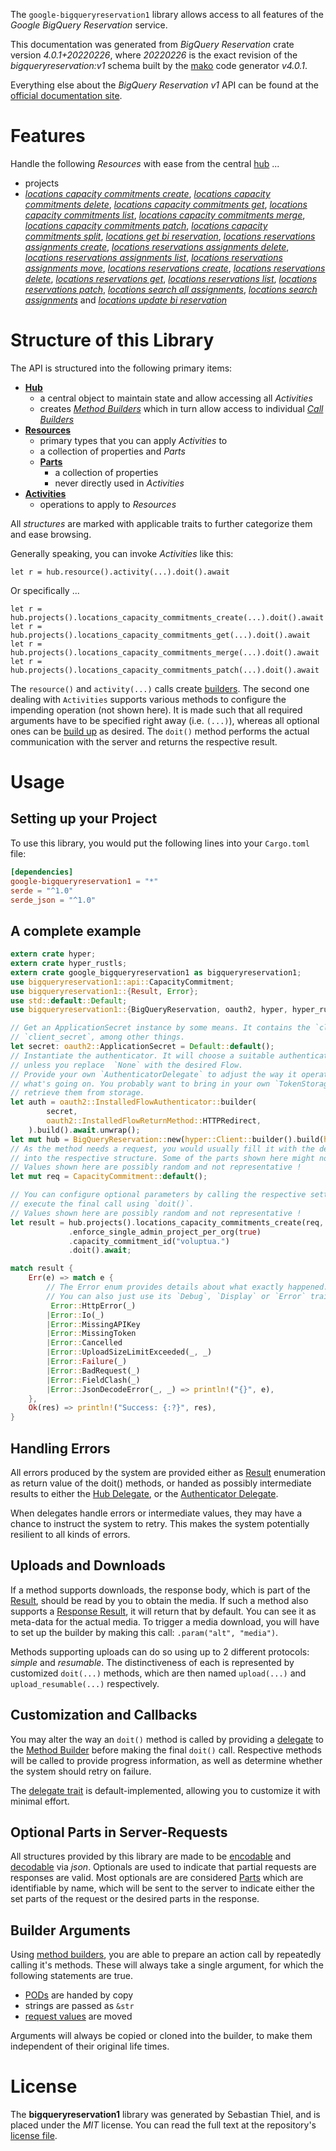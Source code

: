 <!---
DO NOT EDIT !
This file was generated automatically from 'src/generator/templates/api/README.md.mako'
DO NOT EDIT !
-->
The `google-bigqueryreservation1` library allows access to all features of the *Google BigQuery Reservation* service.

This documentation was generated from *BigQuery Reservation* crate version *4.0.1+20220226*, where *20220226* is the exact revision of the *bigqueryreservation:v1* schema built by the [mako](http://www.makotemplates.org/) code generator *v4.0.1*.

Everything else about the *BigQuery Reservation* *v1* API can be found at the
[official documentation site](https://cloud.google.com/bigquery/).
# Features

Handle the following *Resources* with ease from the central [hub](https://docs.rs/google-bigqueryreservation1/4.0.1+20220226/google_bigqueryreservation1/BigQueryReservation) ... 

* projects
 * [*locations capacity commitments create*](https://docs.rs/google-bigqueryreservation1/4.0.1+20220226/google_bigqueryreservation1/api::ProjectLocationCapacityCommitmentCreateCall), [*locations capacity commitments delete*](https://docs.rs/google-bigqueryreservation1/4.0.1+20220226/google_bigqueryreservation1/api::ProjectLocationCapacityCommitmentDeleteCall), [*locations capacity commitments get*](https://docs.rs/google-bigqueryreservation1/4.0.1+20220226/google_bigqueryreservation1/api::ProjectLocationCapacityCommitmentGetCall), [*locations capacity commitments list*](https://docs.rs/google-bigqueryreservation1/4.0.1+20220226/google_bigqueryreservation1/api::ProjectLocationCapacityCommitmentListCall), [*locations capacity commitments merge*](https://docs.rs/google-bigqueryreservation1/4.0.1+20220226/google_bigqueryreservation1/api::ProjectLocationCapacityCommitmentMergeCall), [*locations capacity commitments patch*](https://docs.rs/google-bigqueryreservation1/4.0.1+20220226/google_bigqueryreservation1/api::ProjectLocationCapacityCommitmentPatchCall), [*locations capacity commitments split*](https://docs.rs/google-bigqueryreservation1/4.0.1+20220226/google_bigqueryreservation1/api::ProjectLocationCapacityCommitmentSplitCall), [*locations get bi reservation*](https://docs.rs/google-bigqueryreservation1/4.0.1+20220226/google_bigqueryreservation1/api::ProjectLocationGetBiReservationCall), [*locations reservations assignments create*](https://docs.rs/google-bigqueryreservation1/4.0.1+20220226/google_bigqueryreservation1/api::ProjectLocationReservationAssignmentCreateCall), [*locations reservations assignments delete*](https://docs.rs/google-bigqueryreservation1/4.0.1+20220226/google_bigqueryreservation1/api::ProjectLocationReservationAssignmentDeleteCall), [*locations reservations assignments list*](https://docs.rs/google-bigqueryreservation1/4.0.1+20220226/google_bigqueryreservation1/api::ProjectLocationReservationAssignmentListCall), [*locations reservations assignments move*](https://docs.rs/google-bigqueryreservation1/4.0.1+20220226/google_bigqueryreservation1/api::ProjectLocationReservationAssignmentMoveCall), [*locations reservations create*](https://docs.rs/google-bigqueryreservation1/4.0.1+20220226/google_bigqueryreservation1/api::ProjectLocationReservationCreateCall), [*locations reservations delete*](https://docs.rs/google-bigqueryreservation1/4.0.1+20220226/google_bigqueryreservation1/api::ProjectLocationReservationDeleteCall), [*locations reservations get*](https://docs.rs/google-bigqueryreservation1/4.0.1+20220226/google_bigqueryreservation1/api::ProjectLocationReservationGetCall), [*locations reservations list*](https://docs.rs/google-bigqueryreservation1/4.0.1+20220226/google_bigqueryreservation1/api::ProjectLocationReservationListCall), [*locations reservations patch*](https://docs.rs/google-bigqueryreservation1/4.0.1+20220226/google_bigqueryreservation1/api::ProjectLocationReservationPatchCall), [*locations search all assignments*](https://docs.rs/google-bigqueryreservation1/4.0.1+20220226/google_bigqueryreservation1/api::ProjectLocationSearchAllAssignmentCall), [*locations search assignments*](https://docs.rs/google-bigqueryreservation1/4.0.1+20220226/google_bigqueryreservation1/api::ProjectLocationSearchAssignmentCall) and [*locations update bi reservation*](https://docs.rs/google-bigqueryreservation1/4.0.1+20220226/google_bigqueryreservation1/api::ProjectLocationUpdateBiReservationCall)




# Structure of this Library

The API is structured into the following primary items:

* **[Hub](https://docs.rs/google-bigqueryreservation1/4.0.1+20220226/google_bigqueryreservation1/BigQueryReservation)**
    * a central object to maintain state and allow accessing all *Activities*
    * creates [*Method Builders*](https://docs.rs/google-bigqueryreservation1/4.0.1+20220226/google_bigqueryreservation1/client::MethodsBuilder) which in turn
      allow access to individual [*Call Builders*](https://docs.rs/google-bigqueryreservation1/4.0.1+20220226/google_bigqueryreservation1/client::CallBuilder)
* **[Resources](https://docs.rs/google-bigqueryreservation1/4.0.1+20220226/google_bigqueryreservation1/client::Resource)**
    * primary types that you can apply *Activities* to
    * a collection of properties and *Parts*
    * **[Parts](https://docs.rs/google-bigqueryreservation1/4.0.1+20220226/google_bigqueryreservation1/client::Part)**
        * a collection of properties
        * never directly used in *Activities*
* **[Activities](https://docs.rs/google-bigqueryreservation1/4.0.1+20220226/google_bigqueryreservation1/client::CallBuilder)**
    * operations to apply to *Resources*

All *structures* are marked with applicable traits to further categorize them and ease browsing.

Generally speaking, you can invoke *Activities* like this:

```Rust,ignore
let r = hub.resource().activity(...).doit().await
```

Or specifically ...

```ignore
let r = hub.projects().locations_capacity_commitments_create(...).doit().await
let r = hub.projects().locations_capacity_commitments_get(...).doit().await
let r = hub.projects().locations_capacity_commitments_merge(...).doit().await
let r = hub.projects().locations_capacity_commitments_patch(...).doit().await
```

The `resource()` and `activity(...)` calls create [builders][builder-pattern]. The second one dealing with `Activities` 
supports various methods to configure the impending operation (not shown here). It is made such that all required arguments have to be 
specified right away (i.e. `(...)`), whereas all optional ones can be [build up][builder-pattern] as desired.
The `doit()` method performs the actual communication with the server and returns the respective result.

# Usage

## Setting up your Project

To use this library, you would put the following lines into your `Cargo.toml` file:

```toml
[dependencies]
google-bigqueryreservation1 = "*"
serde = "^1.0"
serde_json = "^1.0"
```

## A complete example

```Rust
extern crate hyper;
extern crate hyper_rustls;
extern crate google_bigqueryreservation1 as bigqueryreservation1;
use bigqueryreservation1::api::CapacityCommitment;
use bigqueryreservation1::{Result, Error};
use std::default::Default;
use bigqueryreservation1::{BigQueryReservation, oauth2, hyper, hyper_rustls};

// Get an ApplicationSecret instance by some means. It contains the `client_id` and 
// `client_secret`, among other things.
let secret: oauth2::ApplicationSecret = Default::default();
// Instantiate the authenticator. It will choose a suitable authentication flow for you, 
// unless you replace  `None` with the desired Flow.
// Provide your own `AuthenticatorDelegate` to adjust the way it operates and get feedback about 
// what's going on. You probably want to bring in your own `TokenStorage` to persist tokens and
// retrieve them from storage.
let auth = oauth2::InstalledFlowAuthenticator::builder(
        secret,
        oauth2::InstalledFlowReturnMethod::HTTPRedirect,
    ).build().await.unwrap();
let mut hub = BigQueryReservation::new(hyper::Client::builder().build(hyper_rustls::HttpsConnectorBuilder::new().with_native_roots().https_or_http().enable_http1().enable_http2().build()), auth);
// As the method needs a request, you would usually fill it with the desired information
// into the respective structure. Some of the parts shown here might not be applicable !
// Values shown here are possibly random and not representative !
let mut req = CapacityCommitment::default();

// You can configure optional parameters by calling the respective setters at will, and
// execute the final call using `doit()`.
// Values shown here are possibly random and not representative !
let result = hub.projects().locations_capacity_commitments_create(req, "parent")
             .enforce_single_admin_project_per_org(true)
             .capacity_commitment_id("voluptua.")
             .doit().await;

match result {
    Err(e) => match e {
        // The Error enum provides details about what exactly happened.
        // You can also just use its `Debug`, `Display` or `Error` traits
         Error::HttpError(_)
        |Error::Io(_)
        |Error::MissingAPIKey
        |Error::MissingToken
        |Error::Cancelled
        |Error::UploadSizeLimitExceeded(_, _)
        |Error::Failure(_)
        |Error::BadRequest(_)
        |Error::FieldClash(_)
        |Error::JsonDecodeError(_, _) => println!("{}", e),
    },
    Ok(res) => println!("Success: {:?}", res),
}

```
## Handling Errors

All errors produced by the system are provided either as [Result](https://docs.rs/google-bigqueryreservation1/4.0.1+20220226/google_bigqueryreservation1/client::Result) enumeration as return value of
the doit() methods, or handed as possibly intermediate results to either the 
[Hub Delegate](https://docs.rs/google-bigqueryreservation1/4.0.1+20220226/google_bigqueryreservation1/client::Delegate), or the [Authenticator Delegate](https://docs.rs/yup-oauth2/*/yup_oauth2/trait.AuthenticatorDelegate.html).

When delegates handle errors or intermediate values, they may have a chance to instruct the system to retry. This 
makes the system potentially resilient to all kinds of errors.

## Uploads and Downloads
If a method supports downloads, the response body, which is part of the [Result](https://docs.rs/google-bigqueryreservation1/4.0.1+20220226/google_bigqueryreservation1/client::Result), should be
read by you to obtain the media.
If such a method also supports a [Response Result](https://docs.rs/google-bigqueryreservation1/4.0.1+20220226/google_bigqueryreservation1/client::ResponseResult), it will return that by default.
You can see it as meta-data for the actual media. To trigger a media download, you will have to set up the builder by making
this call: `.param("alt", "media")`.

Methods supporting uploads can do so using up to 2 different protocols: 
*simple* and *resumable*. The distinctiveness of each is represented by customized 
`doit(...)` methods, which are then named `upload(...)` and `upload_resumable(...)` respectively.

## Customization and Callbacks

You may alter the way an `doit()` method is called by providing a [delegate](https://docs.rs/google-bigqueryreservation1/4.0.1+20220226/google_bigqueryreservation1/client::Delegate) to the 
[Method Builder](https://docs.rs/google-bigqueryreservation1/4.0.1+20220226/google_bigqueryreservation1/client::CallBuilder) before making the final `doit()` call. 
Respective methods will be called to provide progress information, as well as determine whether the system should 
retry on failure.

The [delegate trait](https://docs.rs/google-bigqueryreservation1/4.0.1+20220226/google_bigqueryreservation1/client::Delegate) is default-implemented, allowing you to customize it with minimal effort.

## Optional Parts in Server-Requests

All structures provided by this library are made to be [encodable](https://docs.rs/google-bigqueryreservation1/4.0.1+20220226/google_bigqueryreservation1/client::RequestValue) and 
[decodable](https://docs.rs/google-bigqueryreservation1/4.0.1+20220226/google_bigqueryreservation1/client::ResponseResult) via *json*. Optionals are used to indicate that partial requests are responses 
are valid.
Most optionals are are considered [Parts](https://docs.rs/google-bigqueryreservation1/4.0.1+20220226/google_bigqueryreservation1/client::Part) which are identifiable by name, which will be sent to 
the server to indicate either the set parts of the request or the desired parts in the response.

## Builder Arguments

Using [method builders](https://docs.rs/google-bigqueryreservation1/4.0.1+20220226/google_bigqueryreservation1/client::CallBuilder), you are able to prepare an action call by repeatedly calling it's methods.
These will always take a single argument, for which the following statements are true.

* [PODs][wiki-pod] are handed by copy
* strings are passed as `&str`
* [request values](https://docs.rs/google-bigqueryreservation1/4.0.1+20220226/google_bigqueryreservation1/client::RequestValue) are moved

Arguments will always be copied or cloned into the builder, to make them independent of their original life times.

[wiki-pod]: http://en.wikipedia.org/wiki/Plain_old_data_structure
[builder-pattern]: http://en.wikipedia.org/wiki/Builder_pattern
[google-go-api]: https://github.com/google/google-api-go-client

# License
The **bigqueryreservation1** library was generated by Sebastian Thiel, and is placed 
under the *MIT* license.
You can read the full text at the repository's [license file][repo-license].

[repo-license]: https://github.com/Byron/google-apis-rsblob/main/LICENSE.md

